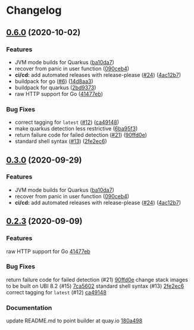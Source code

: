 # Changelog

## [0.6.0](https://www.github.com/lance/buildpacks/compare/v0.5.0...v0.6.0) (2020-10-02)


### Features

* JVM mode builds for Quarkus ([ba10da7](https://www.github.com/lance/buildpacks/commit/ba10da7eb9d9db9c0d21d0722083fe439d282de3))
* recover from panic in user function ([090ceb4](https://www.github.com/lance/buildpacks/commit/090ceb48fe6fc118a14eebe81b4fb89775e0e1a9))
* **ci/cd:** add automated releases with release-please ([#24](https://www.github.com/lance/buildpacks/issues/24)) ([4ac12b7](https://www.github.com/lance/buildpacks/commit/4ac12b7029e92030704e5112009445fd62f2a586))
* buildpack for go ([#6](https://www.github.com/lance/buildpacks/issues/6)) ([14d8aa3](https://www.github.com/lance/buildpacks/commit/14d8aa398b865c4b7fde2826b945c20bd406fcfa))
* buildpack for quarkus ([2bd9373](https://www.github.com/lance/buildpacks/commit/2bd9373723b83b3914b118dde4d9b0450589789a))
* raw HTTP support for Go ([41477eb](https://www.github.com/lance/buildpacks/commit/41477eb15a85755c803181b21bc20dcb8fdc8ddf))


### Bug Fixes

* correct tagging for `latest` ([#12](https://www.github.com/lance/buildpacks/issues/12)) ([ca49148](https://www.github.com/lance/buildpacks/commit/ca491489233c6b0a1481e214b2bc1a850681ec8a))
* make quarkus detection less restrictive ([6ba95f3](https://www.github.com/lance/buildpacks/commit/6ba95f32247473ddff8b85e7098f559db34b8435))
* return failure code for failed detection ([#21](https://www.github.com/lance/buildpacks/issues/21)) ([90ffd0e](https://www.github.com/lance/buildpacks/commit/90ffd0e32b26318a924ce120d53550eb8bcbec41))
* standard shell syntax ([#13](https://www.github.com/lance/buildpacks/issues/13)) ([2fe2ec6](https://www.github.com/lance/buildpacks/commit/2fe2ec69793c58c136ec14133c987596f8229d14))

## [0.3.0](https://www.github.com/boson-project/buildpacks/compare/v0.2.3...v0.3.0) (2020-09-29)


### Features

* JVM mode builds for Quarkus ([ba10da7](https://www.github.com/boson-project/buildpacks/commit/ba10da7eb9d9db9c0d21d0722083fe439d282de3))
* recover from panic in user function ([090ceb4](https://www.github.com/boson-project/buildpacks/commit/090ceb48fe6fc118a14eebe81b4fb89775e0e1a9))
* **ci/cd:** add automated releases with release-please ([#24](https://www.github.com/boson-project/buildpacks/issues/24)) ([4ac12b7](https://www.github.com/boson-project/buildpacks/commit/4ac12b7029e92030704e5112009445fd62f2a586))

## [0.2.3](https://www.github.com/boson-project/buildpacks/compare/v0.1.0...v0.2.3) (2020-09-09)


### Features

 raw HTTP support for Go [41477eb](https://github.com/boson-project/buildpacks/commit/41477eb15a85755c803181b21bc20dcb8fdc8ddf)

 ### Bug Fixes

return failure code for failed detection (#21) [90ffd0e](https://github.com/boson-project/buildpacks/commit/90ffd0e32b26318a924ce120d53550eb8bcbec41)
change stack images to be built on UBI 8.2 (#15) [7ca5602](https://github.com/boson-project/buildpacks/commit/7ca5602c15ba6b6e091b2d87e137a08ec026865a)
standard shell syntax (#13) [2fe2ec6](https://github.com/boson-project/buildpacks/commit/2fe2ec69793c58c136ec14133c987596f8229d14)
correct tagging for `latest` (#12) [ca49148](https://github.com/boson-project/buildpacks/commit/ca491489233c6b0a1481e214b2bc1a850681ec8a)

### Documentation

update README.md to point builder at quay.io [180a498](https://github.com/boson-project/buildpacks/commit/180a498ddf22e126842afe201b79168a28f8fb8a)

